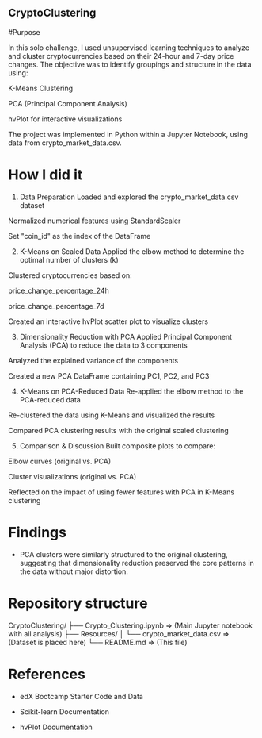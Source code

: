 ## CryptoClustering

#Purpose 

In this solo challenge, I used unsupervised learning techniques to analyze and cluster cryptocurrencies based on their 24-hour and 7-day price changes. The objective was to identify groupings and structure in the data using:

K-Means Clustering

PCA (Principal Component Analysis)

hvPlot for interactive visualizations

The project was implemented in Python within a Jupyter Notebook, using data from crypto_market_data.csv.

# How I did it

1. Data Preparation
Loaded and explored the crypto_market_data.csv dataset

Normalized numerical features using StandardScaler

Set "coin_id" as the index of the DataFrame

2. K-Means on Scaled Data
Applied the elbow method to determine the optimal number of clusters (k)

Clustered cryptocurrencies based on:

price_change_percentage_24h

price_change_percentage_7d

Created an interactive hvPlot scatter plot to visualize clusters

3. Dimensionality Reduction with PCA
Applied Principal Component Analysis (PCA) to reduce the data to 3 components

Analyzed the explained variance of the components

Created a new PCA DataFrame containing PC1, PC2, and PC3

4. K-Means on PCA-Reduced Data
Re-applied the elbow method to the PCA-reduced data

Re-clustered the data using K-Means and visualized the results

Compared PCA clustering results with the original scaled clustering

5. Comparison & Discussion
Built composite plots to compare:

Elbow curves (original vs. PCA)

Cluster visualizations (original vs. PCA)

Reflected on the impact of using fewer features with PCA in K-Means clustering

# Findings

- PCA clusters were similarly structured to the original clustering, suggesting that dimensionality reduction preserved the core patterns in the data without major distortion.


# Repository structure

CryptoClustering/
├── Crypto_Clustering.ipynb     => (Main Jupyter notebook with all analysis)
├── Resources/
│   └── crypto_market_data.csv   => (Dataset is placed here)
└── README.md                    => (This file)

# References
- edX Bootcamp Starter Code and Data

- Scikit-learn Documentation

- hvPlot Documentation
